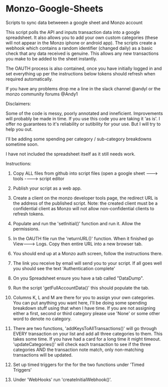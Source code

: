 # Monzo-Google-Sheets
Scripts to sync data betweeen a google sheet and Monzo account

This script polls the API and inputs transaction data into a google spreadsheet. It also allows you to add your own custom categories (these will not appear in the Monzo iphone or android app).
The scripts create a webhook which contains a random identifier (changed daily) as a basic check that any data received is genuine. This allows any new transactions you make to be added to the sheet instantly.

The OAUTH process is also contained, once you have initially logged in and set everything up per the instructions below tokens should refresh when required automatically.

If you have any problems drop me a line in the slack channel @andyl or the monzo community forums @Andy1

Disclaimers:

Some of the code is messy, poorly annotated and inneficient. Improvements will probably be made in time.
If you use this code you are taking it 'as is'. I offer no guarantees to it's reliability or sutibility for your use. But I will try to help you out.

I'll be adding some spending per category / sub-category breakdowns sometime soon.

I have not included the spreadsheet itself as it still needs work.

Instructions:

1. Copy ALL files from github into script files (open a google sheet ---> tools ----> script editor

2. Publish your script as a web app.

3. Create a client on the monzo developer tools page, the redirect URL is the address of the published script.
    Note: the created client must be a confidential client as Monzo will not allow non-confidential clients to refresh tokens.

4. Populate and run the 'setInitial()' function and run it. Allow the permissions.

5. In the OAUTH file run the 'returnURL()' function. When it finished go View---> Logs. Copy then entire URL into a new browser tab.

6. You should end up at a Monzo auth screen, follow the instructions there.

7. The link you receive by email will send you to your script. If all goes well you should see the text 'Authentication complete'

8. On you Spreadsheet ensure you have a tab called "DataDump".

9. Run the script 'getFullAccountData()' this should populate the tab.

10. Columns K, L and M are there for you to assign your own categories. You can put anything you want here, I'll be doing some spending breakdown stuff using that when I have time. If you are not assigning either a first, second or third category please use 'None' or some other word to denote no category.

11. There are two functions, 'addKeysToAllTransactions()' will go through EVERY transaction on your list and add all three categories to them. This takes some time. If you have had a card for a long time it might timeout.
'updateCategories()' will check each transaction to see if the three categories AND the transaction note match, only non-matching transactions will be updated. 

12. Set up timed triggers for the for the two functions under 'Timed Triggers'
13. Under 'WebHooks' run 'createInitialWebhook()'.

